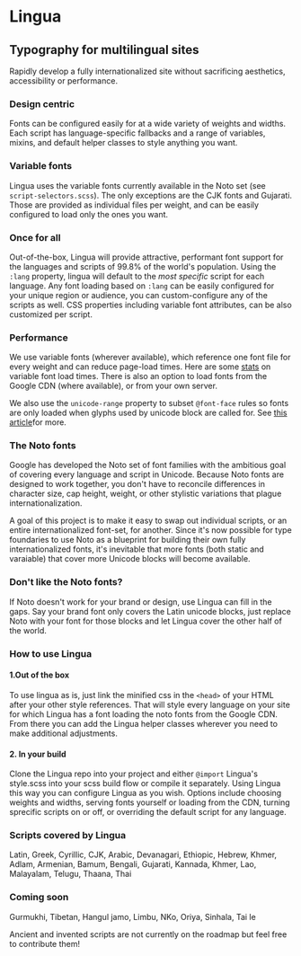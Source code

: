 # Lingua

## Typography for multilingual sites

Rapidly develop a fully internationalized site without sacrificing aesthetics, accessibility or performance.

### Design centric

Fonts can be configured easily for at a wide variety of weights and widths. Each script has language-specific fallbacks and a range of variables, mixins, and default helper classes to style anything you want.

### Variable fonts

Lingua uses the variable fonts currently available in the Noto set (see `script-selectors.scss`). The only exceptions are the CJK fonts and Gujarati. Those are provided as individual files per weight, and can be easily configured to load only the ones you want.

### Once for all

Out-of-the-box, Lingua will provide attractive, performant font support for the languages and scripts of 99.8% of the world's population. Using the `:lang` property, lingua will default to the *most specific* script for each language. Any font loading based on `:lang` can be easily configured for your unique region or audience, you can custom-configure any of the scripts as well. CSS properties including variable font attributes, can be also customized per script.

### Performance

We use variable fonts (wherever available), which reference one font file for every weight and can reduce page-load times. Here are some [stats](https://css-tricks) on variable font load times. There is also an option to load fonts from the Google CDN (where available), or from your own server.

We also use the `unicode-range` property to subset `@font-face` rules so fonts are only loaded when glyphs used by unicode block are called for. See [this article](https://css-tricks.com/almanac/properties/u/unicode-range/)for more.

### The Noto fonts

Google has developed the Noto set of font families with the ambitious goal of covering every language and script in Unicode. Because Noto fonts are designed to work together, you don't have to reconcile differences in character size, cap height, weight, or other stylistic variations that plague internationalization.

A goal of this project is to make it easy to swap out individual scripts, or an entire internationalized font-set, for another. Since it's now possible for type foundaries to use Noto as a blueprint for building their own fully internationalized fonts, it's inevitable that more fonts (both static and varaiable) that cover more Unicode blocks will become available.  

### Don't like the Noto fonts?

If Noto doesn't work for your brand or design, use Lingua can fill in the gaps. Say your brand font only covers the Latin unicode blocks, just replace Noto with your font for those blocks and let Lingua cover the other half of the world.

### How to use Lingua

#### 1.Out of the box

To use lingua as is, just link the minified css in the `<head>` of your HTML after your other style references. That will style every language on your site for which Lingua has a font loading the noto fonts from the Google CDN. From there you can add the Lingua helper classes wherever you need to make additional adjustments.

#### 2. In your build

Clone the Lingua repo into your project and either `@import` Lingua's style.scss into your scss build flow or compile it separately. Using Lingua this way you can configure Lingua as you wish. Options include choosing weights and widths, serving fonts yourself or loading from the CDN, turning sprecific scripts on or off, or overriding the default script for any language.

<!--3. **With NPM** Get the NPM module `npm i lingua-sass`, or yarn add lingua-sass. Then you can import the module into your build.-->

### Scripts covered by Lingua

Latin, Greek, Cyrillic, CJK, Arabic, Devanagari, Ethiopic, Hebrew, Khmer, Adlam, Armenian, Bamum, Bengali, Gujarati, Kannada, Khmer, Lao, Malayalam, Telugu, Thaana, Thai

### Coming soon

Gurmukhi, Tibetan, Hangul jamo, Limbu, NKo, Oriya, Sinhala, Tai le

Ancient and invented scripts are not currently on the roadmap but feel free to contribute them!
